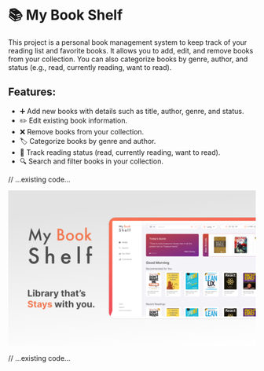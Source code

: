 # 📚 My Book Shelf

This project is a personal book management system to keep track of your reading list and favorite books. It allows you to add, edit, and remove books from your collection. You can also categorize books by genre, author, and status (e.g., read, currently reading, want to read).

## Features:
- ➕ Add new books with details such as title, author, genre, and status.
- ✏️ Edit existing book information.
- ❌ Remove books from your collection.
- 🏷️ Categorize books by genre and author.
- 📖 Track reading status (read, currently reading, want to read).
- 🔍 Search and filter books in your collection.

// ...existing code...

![Book Cover](cover.jpg)

// ...existing code...
